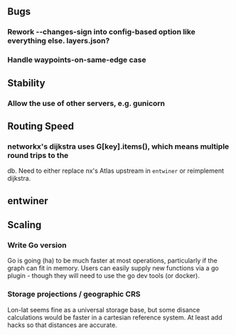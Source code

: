 ## Bugs

### Rework --changes-sign into config-based option like everything else. layers.json?

### Handle waypoints-on-same-edge case

## Stability

### Allow the use of other servers, e.g. gunicorn

## Routing Speed

### networkx's dijkstra uses G[key].items(), which means multiple round trips to the

db. Need to either replace nx's Atlas upstream in `entwiner` or reimplement dijkstra.

## entwiner

## Scaling

### Write Go version

Go is going (ha) to be much faster at most operations, particularly if the graph can
fit in memory. Users can easily supply new functions via a go plugin - though they
will need to use the go dev tools (or docker).

### Storage projections / geographic CRS

Lon-lat seems fine as a universal storage base, but some disance calculations would be
faster in a cartesian reference system. At least add hacks so that distances are
accurate.
